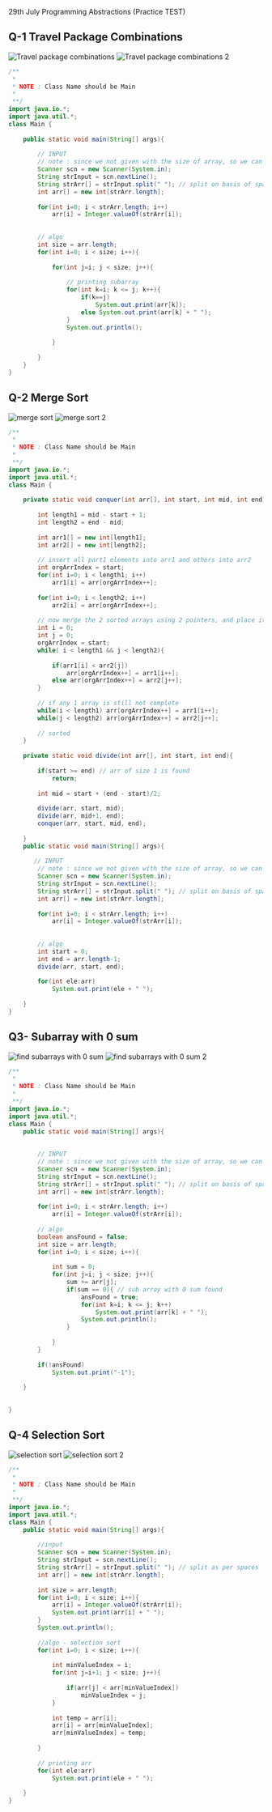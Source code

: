 29th July Programming Abstractions (Practice TEST)

## Q-1 Travel Package Combinations
![Travel package combinations ](https://github.com/yashasviyadav1/Programming-Abstractions/assets/124666305/10c2217d-c632-4d5d-85f7-0f718d36d334)
![Travel package combinations 2](https://github.com/yashasviyadav1/Programming-Abstractions/assets/124666305/74bab099-e7c1-4aca-bdc9-3d8009430812)

```java
/**
 *
 * NOTE : Class Name should be Main 
 *
 **/
import java.io.*;
import java.util.*;
class Main {
    
    public static void main(String[] args){
        
        // INPUT
        // note : since we not given with the size of array, so we can simply take input in single string and then split it into string array, and later convert this strArr to int arr 
        Scanner scn = new Scanner(System.in);
        String strInput = scn.nextLine();
        String strArr[] = strInput.split(" "); // split on basis of space  ("\\s+")
        int arr[] = new int[strArr.length];
        
        for(int i=0; i < strArr.length; i++)
            arr[i] = Integer.valueOf(strArr[i]);
        
            
        // algo 
        int size = arr.length;
        for(int i=0; i < size; i++){
            
            for(int j=i; j < size; j++){
                
                // printing subarray
                for(int k=i; k <= j; k++){
                    if(k==j)
                        System.out.print(arr[k]);
                    else System.out.print(arr[k] + " ");
                }
                System.out.println();
            
            }
            
        }
    }
}
```
## Q-2 Merge Sort

![merge sort ](https://github.com/yashasviyadav1/Programming-Abstractions/assets/124666305/1b8cbe6a-5c05-43f6-bf97-15235243f137)
![merge sort 2](https://github.com/yashasviyadav1/Programming-Abstractions/assets/124666305/af8ef855-eaff-468e-9461-a4453e1ddcfc)



```java
/**
 *
 * NOTE : Class Name should be Main 
 *
 **/
import java.io.*;
import java.util.*;
class Main {
    
    private static void conquer(int arr[], int start, int mid, int end){
        
        int length1 = mid - start + 1;
        int length2 = end - mid;
        
        int arr1[] = new int[length1];
        int arr2[] = new int[length2];
        
        // insert all part1 elements into arr1 and others into arr2 
        int orgArrIndex = start;
        for(int i=0; i < length1; i++)
            arr1[i] = arr[orgArrIndex++];
            
        for(int i=0; i < length2; i++)
            arr2[i] = arr[orgArrIndex++];
        
        // now merge the 2 sorted arrays using 2 pointers, and place it into org array
        int i = 0;
        int j = 0;
        orgArrIndex = start;
        while( i < length1 && j < length2){
            
            if(arr1[i] < arr2[j])
                arr[orgArrIndex++] = arr1[i++];
            else arr[orgArrIndex++] = arr2[j++];
        }
        
        // if any 1 array is still not complete 
        while(i < length1) arr[orgArrIndex++] = arr1[i++];
        while(j < length2) arr[orgArrIndex++] = arr2[j++];
        
        // sorted
    }
    
    private static void divide(int arr[], int start, int end){
        
        if(start >= end) // arr of size 1 is found
            return;
            
        int mid = start + (end - start)/2;
        
        divide(arr, start, mid);
        divide(arr, mid+1, end);
        conquer(arr, start, mid, end);
        
    } 
    public static void main(String[] args){
        
       // INPUT
        // note : since we not given with the size of array, so we can simply take input in single string and then split it into string array, and later convert this strArr to int arr 
        Scanner scn = new Scanner(System.in);
        String strInput = scn.nextLine();
        String strArr[] = strInput.split(" "); // split on basis of space  ("\\s+")
        int arr[] = new int[strArr.length];
        
        for(int i=0; i < strArr.length; i++)
            arr[i] = Integer.valueOf(strArr[i]);
        
        
        // algo 
        int start = 0;
        int end = arr.length-1;
        divide(arr, start, end);
        
        for(int ele:arr)
            System.out.print(ele + " ");
        
    }
}
```

## Q3- Subarray with 0 sum
![find subarrays with 0 sum](https://github.com/yashasviyadav1/Programming-Abstractions/assets/124666305/075cc691-551f-4c40-9991-741b20370cc8)
![find subarrays with 0 sum 2](https://github.com/yashasviyadav1/Programming-Abstractions/assets/124666305/dca25ef7-caf8-4956-91cb-1af0daae8f1e)

```java
/**
 *
 * NOTE : Class Name should be Main 
 *
 **/
import java.io.*;
import java.util.*;
class Main {
    public static void main(String[] args){
        
        
        // INPUT
        // note : since we not given with the size of array, so we can simply take input in single string and then split it into string array, and later convert this strArr to int arr 
        Scanner scn = new Scanner(System.in);
        String strInput = scn.nextLine();
        String strArr[] = strInput.split(" "); // split on basis of space  ("\\s+")
        int arr[] = new int[strArr.length];
        
        for(int i=0; i < strArr.length; i++)
            arr[i] = Integer.valueOf(strArr[i]);
            
        // algo 
        boolean ansFound = false;
        int size = arr.length;
        for(int i=0; i < size; i++){
            
            int sum = 0;
            for(int j=i; j < size; j++){
                sum += arr[j];
                if(sum == 0){ // sub array with 0 sum found 
                    ansFound = true;
                    for(int k=i; k <= j; k++)
                        System.out.print(arr[k] + " ");
                    System.out.println();
                }
                
            }
        }
        
        if(!ansFound)
            System.out.print("-1");
        
    }
       
    
}
```

## Q-4 Selection Sort
![selection sort ](https://github.com/yashasviyadav1/Programming-Abstractions/assets/124666305/04a0b9eb-3206-414b-9070-0738c6fc8eb0)
![selection sort 2](https://github.com/yashasviyadav1/Programming-Abstractions/assets/124666305/dd6e0863-5d65-4daf-98fa-937955ffd17d)

```java
/**
 *
 * NOTE : Class Name should be Main 
 *
 **/
import java.io.*;
import java.util.*;
class Main {
    public static void main(String[] args){
        
        //input 
        Scanner scn = new Scanner(System.in);
        String strInput = scn.nextLine();
        String strArr[] = strInput.split(" "); // split as per spaces
        int arr[] = new int[strArr.length];
        
        int size = arr.length;
        for(int i=0; i < size; i++){
            arr[i] = Integer.valueOf(strArr[i]);
            System.out.print(arr[i] + " ");
        }
        System.out.println();
        
        //algo - selection sort 
        for(int i=0; i < size; i++){
            
            int minValueIndex = i; 
            for(int j=i+1; j < size; j++){
                
                if(arr[j] < arr[minValueIndex])
                    minValueIndex = j;
            }
            
            int temp = arr[i];
            arr[i] = arr[minValueIndex];
            arr[minValueIndex] = temp;
            
        }
        
        // printing arr
        for(int ele:arr)
            System.out.print(ele + " ");
        
    }
}
```
